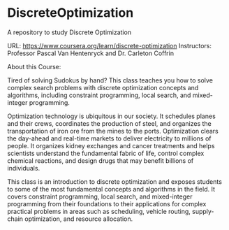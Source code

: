 # DiscreteOptimization
A repository to study Discrete Optimization

URL: https://www.coursera.org/learn/discrete-optimization
Instructors: Professor Pascal Van Hentenryck and Dr. Carleton Coffrin

About this Course:

Tired of solving Sudokus by hand? This class teaches you how to solve complex search problems with discrete optimization concepts and algorithms, including constraint programming, local search, and mixed-integer programming.

Optimization technology is ubiquitous in our society. It schedules planes and their crews, coordinates the production of steel, and organizes the transportation of iron ore from the mines to the ports. Optimization clears the day-ahead and real-time markets to deliver electricity to millions of people. It organizes kidney exchanges and cancer treatments and helps scientists understand the fundamental fabric of life, control complex chemical reactions, and design drugs that may benefit billions of individuals.

This class is an introduction to discrete optimization and exposes students to some of the most fundamental concepts and algorithms in the field. It covers constraint programming, local search, and mixed-integer programming from their foundations to their applications for complex practical problems in areas such as scheduling, vehicle routing, supply-chain optimization, and resource allocation.
